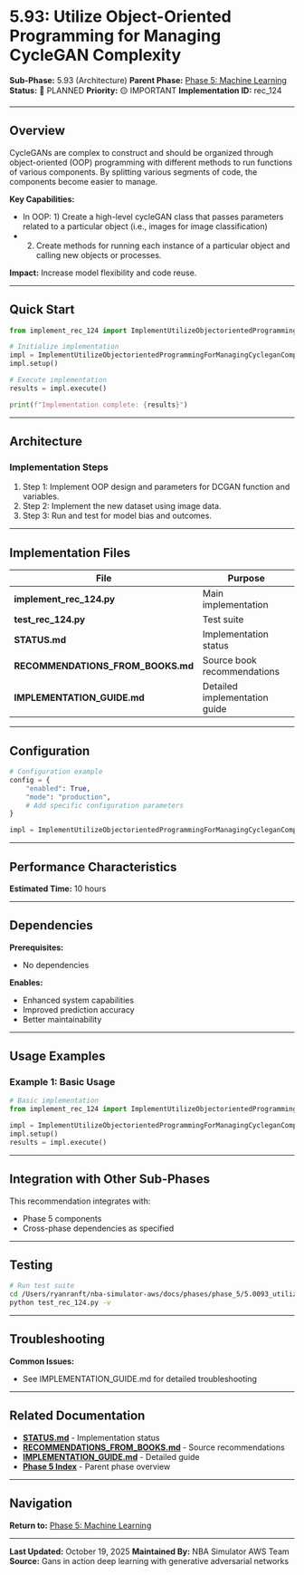 # 5.93: Utilize Object-Oriented Programming for Managing CycleGAN Complexity

**Sub-Phase:** 5.93 (Architecture)
**Parent Phase:** [Phase 5: Machine Learning](../PHASE_5_INDEX.md)
**Status:** 🔵 PLANNED
**Priority:** 🟡 IMPORTANT
**Implementation ID:** rec_124

---

## Overview

CycleGANs are complex to construct and should be organized through object-oriented (OOP) programming with different methods to run functions of various components. By splitting various segments of code, the components become easier to manage.

**Key Capabilities:**
- In OOP: 1) Create a high-level cycleGAN class that passes parameters related to a particular object (i.e., images for image classification)
- 2) Create methods for running each instance of a particular object and calling new objects or processes.

**Impact:**
Increase model flexibility and code reuse.

---

## Quick Start

```python
from implement_rec_124 import ImplementUtilizeObjectorientedProgrammingForManagingCycleganComplexity

# Initialize implementation
impl = ImplementUtilizeObjectorientedProgrammingForManagingCycleganComplexity()
impl.setup()

# Execute implementation
results = impl.execute()

print(f"Implementation complete: {results}")
```

---

## Architecture

### Implementation Steps

1. Step 1: Implement OOP design and parameters for DCGAN function and variables.
2. Step 2: Implement the new dataset using image data.
3. Step 3: Run and test for model bias and outcomes.

---

## Implementation Files

| File | Purpose |
|------|---------|
| **implement_rec_124.py** | Main implementation |
| **test_rec_124.py** | Test suite |
| **STATUS.md** | Implementation status |
| **RECOMMENDATIONS_FROM_BOOKS.md** | Source book recommendations |
| **IMPLEMENTATION_GUIDE.md** | Detailed implementation guide |

---

## Configuration

```python
# Configuration example
config = {
    "enabled": True,
    "mode": "production",
    # Add specific configuration parameters
}

impl = ImplementUtilizeObjectorientedProgrammingForManagingCycleganComplexity(config=config)
```

---

## Performance Characteristics

**Estimated Time:** 10 hours

---

## Dependencies

**Prerequisites:**
- No dependencies

**Enables:**
- Enhanced system capabilities
- Improved prediction accuracy
- Better maintainability

---

## Usage Examples

### Example 1: Basic Usage

```python
# Basic implementation
from implement_rec_124 import ImplementUtilizeObjectorientedProgrammingForManagingCycleganComplexity

impl = ImplementUtilizeObjectorientedProgrammingForManagingCycleganComplexity()
impl.setup()
results = impl.execute()
```

---

## Integration with Other Sub-Phases

This recommendation integrates with:
- Phase 5 components
- Cross-phase dependencies as specified

---

## Testing

```bash
# Run test suite
cd /Users/ryanranft/nba-simulator-aws/docs/phases/phase_5/5.0093_utilize_object-oriented_programming_for_managing_cyclegan_co
python test_rec_124.py -v
```

---

## Troubleshooting

**Common Issues:**
- See IMPLEMENTATION_GUIDE.md for detailed troubleshooting

---

## Related Documentation

- **[STATUS.md](STATUS.md)** - Implementation status
- **[RECOMMENDATIONS_FROM_BOOKS.md](RECOMMENDATIONS_FROM_BOOKS.md)** - Source recommendations
- **[IMPLEMENTATION_GUIDE.md](IMPLEMENTATION_GUIDE.md)** - Detailed guide
- **[Phase 5 Index](../PHASE_5_INDEX.md)** - Parent phase overview

---

## Navigation

**Return to:** [Phase 5: Machine Learning](../PHASE_5_INDEX.md)

---

**Last Updated:** October 19, 2025
**Maintained By:** NBA Simulator AWS Team
**Source:** Gans in action deep learning with generative adversarial networks
